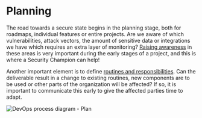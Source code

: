 # Planning

<div className="row category-into">
    <div className="column">
        <p>
            The road towards a secure state begins in the planning stage, both for roadmaps, individual features or entire projects. Are we aware of which vulnerabilities, attack vectors, the amount of sensitive data or integrations we have which requires an extra layer of monitoring? <a href="/security_champion/security_champion_startpoint#1-skap-bevissthet">Raising awareness</a> in these areas is very important during the early stages of a project, and this is where a Security Champion can help!
        </p>
        <p>
            Another important element is to define <a href="/planlegge/ansvar-rutiner">routines and responsibilities</a>. Can the deliverable  result in a change to existing routines, new components are to be used or other parts of the organization will be affected? If so, it is important to communicate this early to give the affected parties time to adapt. 
        </p>
    </div>
    <div className="column">
        <img alt="DevOps process diagram - Plan" src="/img/devops_plan.svg"/>
    </div>
</div>
